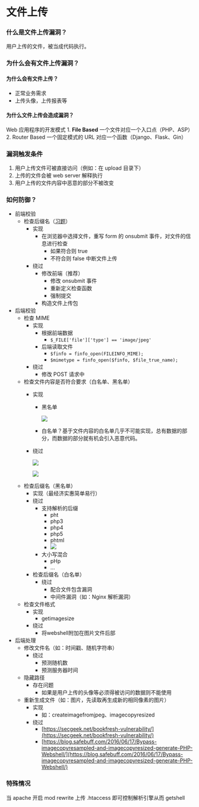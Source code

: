 # 文件上传

### 什么是文件上传漏洞？

用户上传的文件，被当成代码执行。

### 为什么会有文件上传漏洞？

#### 为什么会有文件上传？

* 正常业务需求
* 上传头像，上传报表等

#### 为什么文件上传会造成漏洞？

Web 应用程序的开发模式 1. **File Based** 一个文件对应一个入口点（PHP、ASP） 2. Router Based 一个固定模式的 URL 对应一个函数（Django、Flask、Gin）

### 漏洞触发条件

1. 用户上传文件可被直接访问（例如：在 upload 目录下）
2. 上传的文件会被 web server 解释执行
3. 用户上传的文件内容中恶意的部分不被改变

### 如何防御？

* 前端校验
  * 检查后缀名（[习题](https://buuoj.cn/challenges#[ACTF2020%20%E6%96%B0%E7%94%9F%E8%B5%9B]Upload)）
    * 实现
      * 在浏览器中选择文件，重写 form 的 onsubmit 事件，对文件的信息进行检查
        * 如果符合则 true
        * 不符合则 false 中断文件上传
    * 绕过
      * 修改前端（推荐）
        * 修改 onsubmit 事件
        * 重新定义检查函数
        * 强制提交
      * 构造文件上传包
* 后端校验
  * 检查 MIME
    * 实现
      * 根据前端数据
        * `$_FILE['file']['type'] == 'image/jpeg'`
      * 后端读取文件
        * `$finfo = finfo_open(FILEINFO_MIME);`
        * `$mimetype = finfo_open($finfo, $file_true_name);`
    * 绕过
      * 修改 POST 请求中
  * 检查文件内容是否符合要求（白名单、黑名单）
    * 实现
      * 黑名单

        ![](2020-04-21-05-51-37.png)

      * 白名单？基于文件内容的白名单几乎不可能实现，总有数据的部分，而数据的部分就有机会引入恶意代码。
    * 绕过

      ![](2020-04-21-05-53-14.png)

      ![](2020-04-21-05-55-02.png)
  * 检查后缀名（黑名单）
    * 实现（最经济实惠简单易行）
    * 绕过
      * 支持解析的后缀
        * pht
        * php3
        * php4
        * php5
        * phtml
        * ![](2020-04-21-05-54-03.png)
      * 大小写混合
        * pHp
        * ...
    * 检查后缀名（白名单）
      * 绕过
        * 配合文件包含漏洞
        * 中间件漏洞（如：Nginx 解析漏洞）
  * 检查文件格式
    * 实现
      * getimagesize
    * 绕过
      * 将webshell附加在图片文件后部
* 后端处理
  * 修改文件名（如：时间戳、随机字符串）
    * 绕过
      * 预测随机数
      * 预测服务器时间
  * 隐藏路径
    * 存在问题
      * 如果是用户上传的头像等必须得被访问的数据则不能使用
  * 重新生成文件（如：图片，先读取再生成新的相同像素的图片）
    * 实现
      * 如：createimagefromjpeg、imagecopyresized
    * 绕过
      * [https://secgeek.net/bookfresh-vulnerability/](https://secgeek.net/bookfresh-vulnerability/)
      * [https://blog.safebuff.com/2016/06/17/Bypass-imagecopyresampled-and-imagecopyresized-generate-PHP-Webshell/](https://blog.safebuff.com/2016/06/17/Bypass-imagecopyresampled-and-imagecopyresized-generate-PHP-Webshell/)

### 特殊情况

当 apache 开启 mod rewrite 上传 .htaccess 即可控制解析引擎从而 getshell

